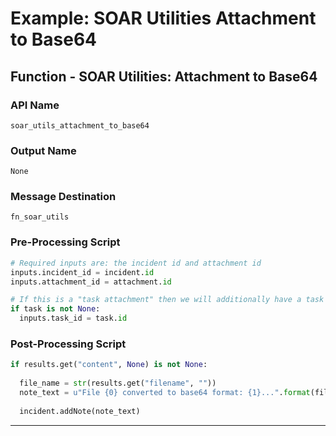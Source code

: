 <!--
    DO NOT MANUALLY EDIT THIS FILE
    THIS FILE IS AUTOMATICALLY GENERATED WITH resilient-sdk codegen
-->

# Example: SOAR Utilities Attachment to Base64

## Function - SOAR Utilities: Attachment to Base64

### API Name
`soar_utils_attachment_to_base64`

### Output Name
`None`

### Message Destination
`fn_soar_utils`

### Pre-Processing Script
```python
# Required inputs are: the incident id and attachment id
inputs.incident_id = incident.id
inputs.attachment_id = attachment.id

# If this is a "task attachment" then we will additionally have a task id
if task is not None:
  inputs.task_id = task.id
```

### Post-Processing Script
```python
if results.get("content", None) is not None:
  
  file_name = str(results.get("filename", ""))
  note_text = u"File {0} converted to base64 format: {1}...".format(file_name, results.get("content")[1:20])
    
  incident.addNote(note_text)
```

---


